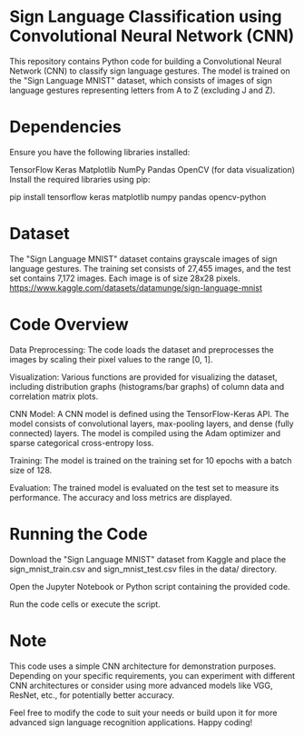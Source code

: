 # Sign Language Classification using Convolutional Neural Network (CNN)
This repository contains Python code for building a Convolutional Neural Network (CNN) to classify sign language gestures. The model is trained on the "Sign Language MNIST" dataset, which consists of images of sign language gestures representing letters from A to Z (excluding J and Z).

# Dependencies
Ensure you have the following libraries installed:

TensorFlow
Keras
Matplotlib
NumPy
Pandas
OpenCV (for data visualization)
Install the required libraries using pip:

pip install tensorflow keras matplotlib numpy pandas opencv-python

# Dataset
The "Sign Language MNIST" dataset contains grayscale images of sign language gestures. The training set consists of 27,455 images, and the test set contains 7,172 images. Each image is of size 28x28 pixels.
https://www.kaggle.com/datasets/datamunge/sign-language-mnist
# Code Overview
Data Preprocessing: The code loads the dataset and preprocesses the images by scaling their pixel values to the range [0, 1].

Visualization: Various functions are provided for visualizing the dataset, including distribution graphs (histograms/bar graphs) of column data and correlation matrix plots.

CNN Model: A CNN model is defined using the TensorFlow-Keras API. The model consists of convolutional layers, max-pooling layers, and dense (fully connected) layers. The model is compiled using the Adam optimizer and sparse categorical cross-entropy loss.

Training: The model is trained on the training set for 10 epochs with a batch size of 128.

Evaluation: The trained model is evaluated on the test set to measure its performance. The accuracy and loss metrics are displayed.

# Running the Code
Download the "Sign Language MNIST" dataset from Kaggle and place the sign_mnist_train.csv and sign_mnist_test.csv files in the data/ directory.

Open the Jupyter Notebook or Python script containing the provided code.

Run the code cells or execute the script.

# Note
This code uses a simple CNN architecture for demonstration purposes. Depending on your specific requirements, you can experiment with different CNN architectures or consider using more advanced models like VGG, ResNet, etc., for potentially better accuracy.

Feel free to modify the code to suit your needs or build upon it for more advanced sign language recognition applications. Happy coding!
